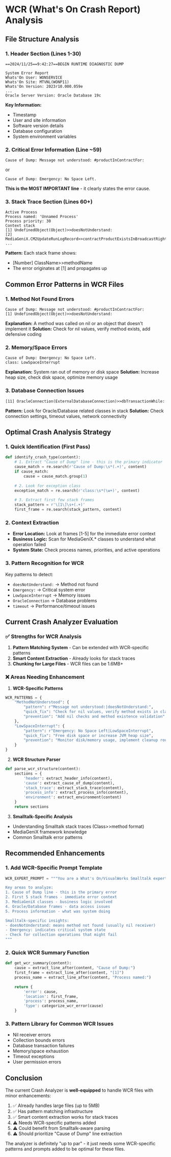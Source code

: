 # WCR (What's On Crash Report) Analysis

## File Structure Analysis

### 1. Header Section (Lines 1-30)
```
==2024/11/25==9:42:27==BEGIN RUNTIME DIAGNOSTIC DUMP

System Error Report
Whats'On User: WONSERVICE
Whats'On Site: MTVNL(WONP11)
Whats'On Version: 2023r10.000.059e
...
Oracle Server Version: Oracle Database 19c
```

**Key Information:**
- Timestamp
- User and site information
- Software version details
- Database configuration
- System environment variables

### 2. Critical Error Information (Line ~59)
```
Cause of Dump: Message not understood: #productInContractFor:
```
or
```
Cause of Dump: Emergency: No Space Left.
```

**This is the MOST IMPORTANT line** - it clearly states the error cause.

### 3. Stack Trace Section (Lines 60+)
```
Active Process
Process named: 'Unnamed Process'
Process priority: 30
Context stack
[1] UndefinedObject(Object)>>doesNotUnderstand:
[2] MediaGeniX.CM2UpdateRunLogRecord>>contractProductExistsInBroadcastRightGroup
...
```

**Pattern:** Each stack frame shows:
- [Number] ClassName>>methodName
- The error originates at [1] and propagates up

## Common Error Patterns in WCR Files

### 1. Method Not Found Errors
```
Cause of Dump: Message not understood: #productInContractFor:
[1] UndefinedObject(Object)>>doesNotUnderstand:
```
**Explanation:** A method was called on nil or an object that doesn't implement it
**Solution:** Check for nil values, verify method exists, add defensive coding

### 2. Memory/Space Errors
```
Cause of Dump: Emergency: No Space Left.
class: LowSpaceInterrupt
```
**Explanation:** System ran out of memory or disk space
**Solution:** Increase heap size, check disk space, optimize memory usage

### 3. Database Connection Issues
```
[11] OracleConnection(ExternalDatabaseConnection)>>dbTransactionWhile:
```
**Pattern:** Look for Oracle/Database related classes in stack
**Solution:** Check connection settings, timeout values, network connectivity

## Optimal Crash Analysis Strategy

### 1. Quick Identification (First Pass)
```python
def identify_crash_type(content):
    # 1. Extract "Cause of Dump" line - this is the primary indicator
    cause_match = re.search(r'Cause of Dump:\s*(.+)', content)
    if cause_match:
        cause = cause_match.group(1)
        
    # 2. Look for exception class
    exception_match = re.search(r'class:\s*(\w+)', content)
    
    # 3. Extract first few stack frames
    stack_pattern = r'\[1\]\s+(.+)'
    first_frame = re.search(stack_pattern, content)
```

### 2. Context Extraction
- **Error Location:** Look at frames [1-5] for the immediate error context
- **Business Logic:** Scan for MediaGeniX.* classes to understand what operation failed
- **System State:** Check process names, priorities, and active operations

### 3. Pattern Recognition for WCR
Key patterns to detect:
- `doesNotUnderstand:` → Method not found
- `Emergency:` → Critical system error
- `LowSpaceInterrupt` → Memory issues
- `OracleConnection` → Database problems
- `timeout` → Performance/timeout issues

## Current Crash Analyzer Evaluation

### ✅ Strengths for WCR Analysis
1. **Pattern Matching System** - Can be extended with WCR-specific patterns
2. **Smart Content Extraction** - Already looks for stack traces
3. **Chunking for Large Files** - WCR files can be 1.6MB+

### ❌ Areas Needing Enhancement

1. **WCR-Specific Patterns**
```python
WCR_PATTERNS = {
    "MethodNotUnderstood": {
        "pattern": r"Message not understood:|doesNotUnderstand:",
        "quick_fix": "Check for nil values, verify method exists in class",
        "prevention": "Add nil checks and method existence validation"
    },
    "LowSpaceInterrupt": {
        "pattern": r"Emergency: No Space Left|LowSpaceInterrupt",
        "quick_fix": "Free disk space or increase JVM heap size",
        "prevention": "Monitor disk/memory usage, implement cleanup routines"
    }
}
```

2. **WCR Structure Parser**
```python
def parse_wcr_structure(content):
    sections = {
        'header': extract_header_info(content),
        'cause': extract_cause_of_dump(content),
        'stack_trace': extract_stack_trace(content),
        'process_info': extract_process_info(content),
        'environment': extract_environment(content)
    }
    return sections
```

3. **Smalltalk-Specific Analysis**
- Understanding Smalltalk stack traces (Class>>method format)
- MediaGeniX framework knowledge
- Common Smalltalk error patterns

## Recommended Enhancements

### 1. Add WCR-Specific Prompt Template
```python
WCR_EXPERT_PROMPT = """You are a What's On/VisualWorks Smalltalk expert.

Key areas to analyze:
1. Cause of Dump line - this is the primary error
2. First 5 stack frames - immediate error context  
3. MediaGeniX classes - business logic involved
4. Oracle/Database frames - data access issues
5. Process information - what was system doing

Smalltalk-specific insights:
- doesNotUnderstand: means method not found (usually nil receiver)
- Emergency: indicates critical system state
- Check for collection operations that might fail
"""
```

### 2. Quick WCR Summary Function
```python
def get_wcr_summary(content):
    cause = extract_line_after(content, "Cause of Dump:")
    first_frame = extract_line_after(content, "[1]")
    process_name = extract_line_after(content, "Process named:")
    
    return {
        'error': cause,
        'location': first_frame,
        'process': process_name,
        'type': categorize_wcr_error(cause)
    }
```

### 3. Pattern Library for Common WCR Issues
- Nil receiver errors
- Collection bounds errors  
- Database transaction failures
- Memory/space exhaustion
- Timeout exceptions
- User permission errors

## Conclusion

The current Crash Analyzer is **well-equipped** to handle WCR files with minor enhancements:

1. ✅ Already handles large files (up to 5MB)
2. ✅ Has pattern matching infrastructure
3. ✅ Smart content extraction works for stack traces
4. ⚠️ Needs WCR-specific patterns added
5. ⚠️ Could benefit from Smalltalk-aware parsing
6. ⚠️ Should prioritize "Cause of Dump" line extraction

The analyzer is definitely "up to par" - it just needs some WCR-specific patterns and prompts added to be optimal for these files.